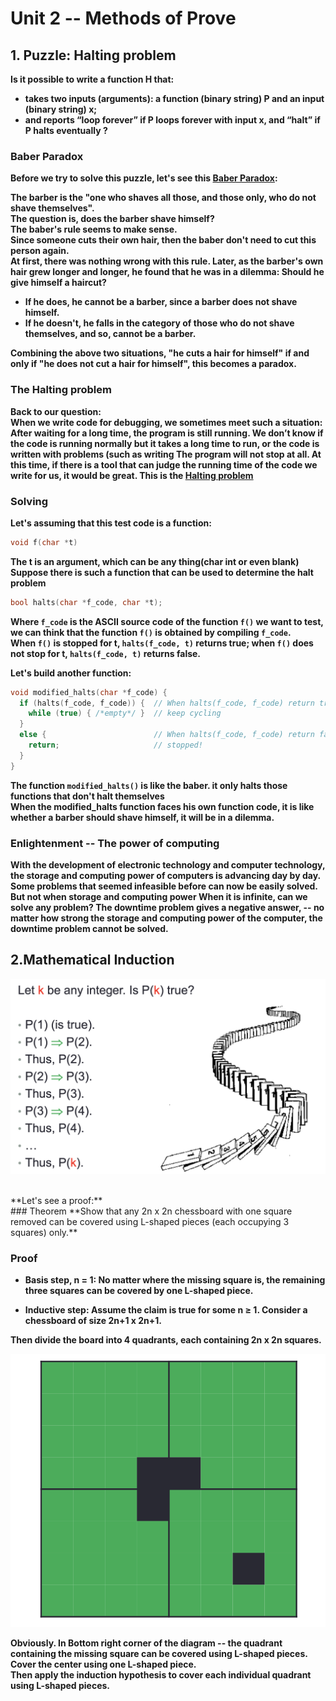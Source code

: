 # Unit 2 -- Methods of Prove

## 1. Puzzle: Halting problem
**Is it possible to write a function H that:**<br>
* **takes two inputs (arguments): a function (binary string) P and an input (binary string) x;**
* **and reports “loop forever” if P loops forever with input x, and “halt” if P halts eventually ?**

### Baber Paradox
**Before we try to solve this puzzle, let's see this [Baber Paradox](https://en.wikipedia.org/wiki/Barber_paradox):**<br>

**The barber is the "one who shaves all those, and those only, who do not shave themselves".<br>The question is, does the barber shave himself?**<br>
**The baber's rule seems to make sense.<br>Since someone cuts their own hair, then the baber don't need to cut this person again.**<br>
**At first, there was nothing wrong with this rule. Later, as the barber's own hair grew longer and longer, he found that he was in a dilemma: Should he give himself a haircut?**

* **If he does, he cannot be a barber, since a barber does not shave himself.**
* **If he doesn't, he falls in the category of those who do not shave themselves, and so, cannot be a barber.**

**Combining the above two situations, "he cuts a hair for himself" if and only if "he does not cut a hair for himself", this becomes a paradox.**

### The Halting problem
**Back to our question:<br>**
**When we write code for debugging, we sometimes meet such a situation:<br>After waiting for a long time, the program is still running. We don’t know if the code is running normally but it takes a long time to run, or the code is written with problems (such as writing The program will not stop at all. At this time, if there is a tool that can judge the running time of the code we write for us, it would be great. This is the [Halting problem](https://en.wikipedia.org/wiki/Halting_problem)**

### Solving
**Let's assuming that this test code is a function:**
```c
void f(char *t)
```
**The t is an argument, which can be any thing(char int or even blank)**<br>
**Suppose there is such a function that can be used to determine the halt problem**<br>
```c
bool halts(char *f_code, char *t);
```
**Where ```f_code``` is the ASCII source code of the function ```f()``` we want to test, we can think that the function ```f()``` is obtained by compiling ```f_code```. <br>When ```f()``` is stopped for t, ```halts(f_code, t)``` returns true; when ```f()``` does not stop for t, ```halts(f_code, t)``` returns false.**
<br>

**Let's build another function:<br>**
```c
void modified_halts(char *f_code) {
  if (halts(f_code, f_code)) {  // When halts(f_code, f_code) return true
    while (true) { /*empty*/ }  // keep cycling
  }
  else {                        // When halts(f_code, f_code) return false
    return;                     // stopped!
  }
}
```

**The function ```modified_halts()``` is like the baber. it only halts those functions that don't halt themselves**<br>
**When the modified_halts function faces his own function code, it is like whether a barber should shave himself, it will be in a dilemma.**


### Enlightenment -- The power of computing
**With the development of electronic technology and computer technology, the storage and computing power of computers is advancing day by day. Some problems that seemed infeasible before can now be easily solved. But not when storage and computing power When it is infinite, can we solve any problem? The downtime problem gives a negative answer, --  no matter how strong the storage and computing power of the computer, the downtime problem cannot be solved.**


## 2.Mathematical Induction
![mathematical_induction](sources/mathematical_induction.png)

<br>
**Let's see a proof:**<br>
### Theorem
**Show that any 2n x 2n chessboard with one square removed can be covered using L-shaped pieces (each occupying 3 squares) only.**

### Proof
* **Basis step, n = 1: No matter where the missing square is, the remaining three squares can be covered by one L-shaped piece.**

* **Inductive step: Assume the claim is true for some n ≥ 1. Consider a chessboard of size 2n+1 x 2n+1.**<br>

**Then divide the board into 4 quadrants, each containing 2n x 2n squares.**

![L-shape](sources/L-shape.png)

**Obviously. In Bottom right corner of the diagram -- the quadrant containing the missing square can be covered using L-shaped pieces.**
<br>
**Cover the center using one L-shaped piece.**<br>
**Then apply the induction hypothesis to cover each individual quadrant using L-shaped pieces.**












